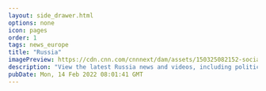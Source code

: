 ```yaml
---
layout: side_drawer.html
options: none
icon: pages
order: 1
tags: news_europe
title: "Russia"
imagePreview: https://cdn.cnn.com/cnnnext/dam/assets/150325082152-social-gfx-cnn-logo-video-synd-2.jpg
description: "View the latest Russia news and videos, including politics and business headlines."
pubDate: Mon, 14 Feb 2022 08:01:41 GMT
---
```

